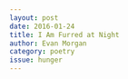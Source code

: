 ```yaml
---
layout: post 
date: 2016-01-24
title: I Am Furred at Night
author: Evan Morgan
category: poetry
issue: hunger
---
```

